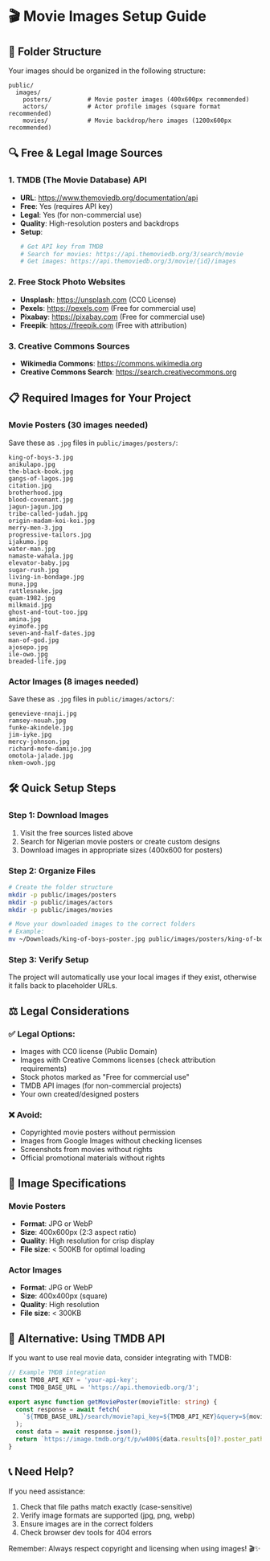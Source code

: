 # 🎬 Movie Images Setup Guide

## 📁 Folder Structure
Your images should be organized in the following structure:
```
public/
  images/
    posters/          # Movie poster images (400x600px recommended)
    actors/           # Actor profile images (square format recommended)
    movies/           # Movie backdrop/hero images (1200x600px recommended)
```

## 🔍 **Free & Legal Image Sources**

### 1. **TMDB (The Movie Database) API**
- **URL**: https://www.themoviedb.org/documentation/api
- **Free**: Yes (requires API key)
- **Legal**: Yes (for non-commercial use)
- **Quality**: High-resolution posters and backdrops
- **Setup**:
  ```bash
  # Get API key from TMDB
  # Search for movies: https://api.themoviedb.org/3/search/movie
  # Get images: https://api.themoviedb.org/3/movie/{id}/images
  ```

### 2. **Free Stock Photo Websites**
- **Unsplash**: https://unsplash.com (CC0 License)
- **Pexels**: https://pexels.com (Free for commercial use)
- **Pixabay**: https://pixabay.com (Free for commercial use)
- **Freepik**: https://freepik.com (Free with attribution)

### 3. **Creative Commons Sources**
- **Wikimedia Commons**: https://commons.wikimedia.org
- **Creative Commons Search**: https://search.creativecommons.org

## 📋 **Required Images for Your Project**

### Movie Posters (30 images needed)
Save these as `.jpg` files in `public/images/posters/`:

```
king-of-boys-3.jpg
anikulapo.jpg
the-black-book.jpg
gangs-of-lagos.jpg
citation.jpg
brotherhood.jpg
blood-covenant.jpg
jagun-jagun.jpg
tribe-called-judah.jpg
origin-madam-koi-koi.jpg
merry-men-3.jpg
progressive-tailors.jpg
ijakumo.jpg
water-man.jpg
namaste-wahala.jpg
elevator-baby.jpg
sugar-rush.jpg
living-in-bondage.jpg
muna.jpg
rattlesnake.jpg
quam-1982.jpg
milkmaid.jpg
ghost-and-tout-too.jpg
amina.jpg
eyimofe.jpg
seven-and-half-dates.jpg
man-of-god.jpg
ajosepo.jpg
ile-owo.jpg
breaded-life.jpg
```

### Actor Images (8 images needed)
Save these as `.jpg` files in `public/images/actors/`:

```
genevieve-nnaji.jpg
ramsey-nouah.jpg
funke-akindele.jpg
jim-iyke.jpg
mercy-johnson.jpg
richard-mofe-damijo.jpg
omotola-jalade.jpg
nkem-owoh.jpg
```

## 🛠 **Quick Setup Steps**

### Step 1: Download Images
1. Visit the free sources listed above
2. Search for Nigerian movie posters or create custom designs
3. Download images in appropriate sizes (400x600 for posters)

### Step 2: Organize Files
```bash
# Create the folder structure
mkdir -p public/images/posters
mkdir -p public/images/actors
mkdir -p public/images/movies

# Move your downloaded images to the correct folders
# Example:
mv ~/Downloads/king-of-boys-poster.jpg public/images/posters/king-of-boys-3.jpg
```

### Step 3: Verify Setup
The project will automatically use your local images if they exist, otherwise it falls back to placeholder URLs.

## ⚖️ **Legal Considerations**

### ✅ **Legal Options**:
- Images with CC0 license (Public Domain)
- Images with Creative Commons licenses (check attribution requirements)
- Stock photos marked as "Free for commercial use"
- TMDB API images (for non-commercial projects)
- Your own created/designed posters

### ❌ **Avoid**:
- Copyrighted movie posters without permission
- Images from Google Images without checking licenses
- Screenshots from movies without rights
- Official promotional materials without rights

## 🎨 **Image Specifications**

### Movie Posters
- **Format**: JPG or WebP
- **Size**: 400x600px (2:3 aspect ratio)
- **Quality**: High resolution for crisp display
- **File size**: < 500KB for optimal loading

### Actor Images
- **Format**: JPG or WebP
- **Size**: 400x400px (square)
- **Quality**: High resolution
- **File size**: < 300KB

## 🔄 **Alternative: Using TMDB API**

If you want to use real movie data, consider integrating with TMDB:

```typescript
// Example TMDB integration
const TMDB_API_KEY = 'your-api-key';
const TMDB_BASE_URL = 'https://api.themoviedb.org/3';

export async function getMoviePoster(movieTitle: string) {
  const response = await fetch(
    `${TMDB_BASE_URL}/search/movie?api_key=${TMDB_API_KEY}&query=${movieTitle}`
  );
  const data = await response.json();
  return `https://image.tmdb.org/t/p/w400${data.results[0]?.poster_path}`;
}
```

## 📞 **Need Help?**

If you need assistance:
1. Check that file paths match exactly (case-sensitive)
2. Verify image formats are supported (jpg, png, webp)
3. Ensure images are in the correct folders
4. Check browser dev tools for 404 errors

Remember: Always respect copyright and licensing when using images! 🎬✨ 